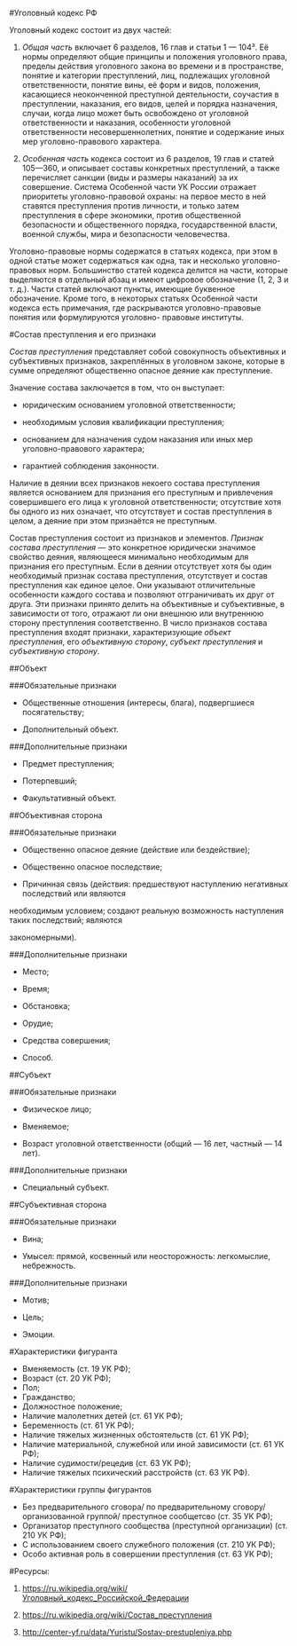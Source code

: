 #Уголовный кодекс РФ

Уголовный кодекс состоит из двух частей:

1. *Общая часть* включает 6 разделов, 16 глав и статьи 1 — 104³. Её нормы определяют общие принципы и положения уголовного права,
пределы действия уголовного закона во времени и в пространстве, понятие и категории преступлений, лиц, подлежащих уголовной
ответственности, понятие вины, её форм и видов, положения, касающиеся неоконченной преступной деятельности,
соучастия в преступлении, наказания, его видов, целей и порядка назначения, случаи, когда лицо 
может быть освобождено от уголовной ответственности и наказания, особенности уголовной 
ответственности несовершеннолетних, понятие и содержание иных мер уголовно-правового характера.

2. *Особенная часть* кодекса состоит из 6 разделов, 19 глав и статей 105—360, и описывает 
составы конкретных преступлений, а также перечисляет санкции (виды и размеры наказаний) за их 
совершение. Система Особенной части УК России отражает приоритеты уголовно-правовой охраны: на 
первое место в ней ставятся преступления против личности, и только затем преступления в сфере 
экономики, против общественной безопасности и общественного порядка, государственной власти, 
военной службы, мира и безопасности человечества.

Уголовно-правовые нормы содержатся в статьях кодекса, при этом в одной статье может содержаться 
как одна, так и несколько уголовно-правовых норм. Большинство статей кодекса делится на части, 
которые выделяются в отдельный абзац и имеют цифровое обозначение (1, 2, 3 и т. д.). Части статей 
включают пункты, имеющие буквенное обозначение. Кроме того, в некоторых статьях Особенной части 
кодекса есть примечания, где раскрываются уголовно-правовые понятия или формулируются уголовно-
правовые институты.

#Состав преступления и его признаки 

*Состав преступления* представляет собой совокупность объективных и субъективных признаков, 
закреплённых в уголовном законе, которые в сумме определяют общественно опасное деяние как 
преступление.

Значение состава заключается в том, что он выступает: 

* юридическим основанием уголовной ответственности; 

* необходимым условия квалификации преступления;
 
* основанием для назначения судом наказания или иных мер уголовно-правового характера;

* гарантией соблюдения законности. 

Наличие в деянии всех признаков некоего состава преступления является основанием для признания 
его преступным и привлечения совершившего его лица к уголовной ответственности; отсутствие хотя 
бы одного из них означает, что отсутствует и состав преступления в целом, а деяние при этом 
признаётся не преступным.

Состав преступления состоит из признаков и элементов. *Признак состава преступления* — это 
конкретное юридически значимое свойство деяния, являющееся минимально необходимым для признания 
его преступным. Если в деянии отсутствует хотя бы один необходимый признак состава преступления, 
отсутствует и состав преступления как единое целое. Они указывают отличительные особенности 
каждого состава и позволяют отграничивать их друг от друга. Эти признаки принято делить на 
объективные и субъективные, в зависимости от того, отражают ли они внешнюю или внутреннюю сторону 
преступления соответственно. В число признаков состава преступления входят признаки, 
характеризующие *объект преступления*, его *объективную сторону*, *субъект преступления* и 
*субъективную сторону*.

##Объект 

###Обязательные признаки

* Общественные отношения (интересы, блага), подвергшиеся посягательству;

* Дополнительный объект.

###Дополнительные признаки

* Предмет преступления;

* Потерпевший;

* Факультативный объект.

##Объективная сторона 

###Обязательные признаки

* Общественно опасное деяние (действие или бездействие);

* Общественно опасное последствие;

* Причинная связь (действия: предшествуют наступлению негативных последствий или являются 

необходимым условием; создают реальную возможность наступления таких последствий; являются 

закономерными).

###Дополнительные признаки

* Место;

* Время;

* Обстановка;

* Орудие;

* Средства совершения;

* Способ.

##Субъект

###Обязательные признаки

* Физическое лицо;

* Вменяемое;

* Возраст уголовной ответственности (общий — 16 лет, частный — 14 лет).

###Дополнительные признаки

* Специальный субъект. 

##Субъективная сторона

###Обязательные признаки

* Вина;

* Умысел: прямой, косвенный или неосторожность: легкомыслие, небрежность.

###Дополнительные признаки

* Мотив;

* Цель;

* Эмоции.

#Характеристики фигуранта

* Вменяемость (ст. 19 УК РФ);
* Возраст (ст. 20 УК РФ);
* Пол;
* Гражданство;
* Должностное положение;
* Наличие малолетних детей (ст. 61 УК РФ);
* Беременность (ст. 61 УК РФ);
* Наличие тяжелых жизненных обстоятельств (ст. 61 УК РФ);
* Наличие материальной, служебной или иной зависимости (ст. 61 УК РФ);
* Наличие судимости/рецедив (ст. 63 УК РФ);
* Наличие тяжелых психический расстройств (ст. 63 УК РФ).

#Характеристики группы фигурантов

* Без предварительного сговора/ по предварительному сговору/ организованной группой/ преступное сообщетсво (ст. 35 УК РФ);
* Организатор преступного сообщества (преступной организации) (ст. 210 УК РФ);
* С использованием своего служебного положения (ст. 210 УК РФ);
* Особо активная роль в совершении преступления (ст. 63 УК РФ);

#Ресурсы:

1. https://ru.wikipedia.org/wiki/Уголовный_кодекс_Российской_Федерации

2. https://ru.wikipedia.org/wiki/Состав_преступления

3. http://center-yf.ru/data/Yuristu/Sostav-prestupleniya.php
